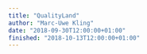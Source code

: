 ```yaml
---
title: "QualityLand"
author: "Marc-Uwe Kling"
date: "2018-09-30T12:00:00+01:00"
finished: "2018-10-13T12:00:00+01:00"
---
```


